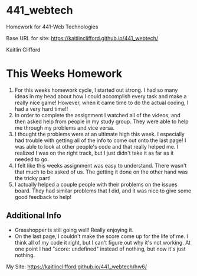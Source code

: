 # 441_webtech
Homework for 441-Web Technologies

Base URL for site:
https://kaitlinclifford.github.io/441_webtech/

Kaitlin Clifford

# This Weeks Homework

1. For this weeks homework cycle, I started out strong. I had so many ideas in my head about how I could accomplish every task and make a really nice game! However, when it came time to do the actual coding, I had a very hard time!!
2. In order to complete the assignment I watched all of the videos, and then asked help from people in my study group. They were able to help me through my problems and vice versa.
3. I thought the problems were at an ultimate high this week. I especially had trouble with getting all of the info to come out onto the last page! I was able to look at other people's code and that really helped me. I realized I was on the right track, but I just didn't take it as far as it needed to go.
4. I felt like this weeks assignment was easy to understand. There wasn't that much to be asked of us. The getting it done on the other hand was the tricky part!
5. I actually helped a couple people with their problems on the issues board. They had similar problems that I did, and it was nice to give some good feedback to help!

## Additional Info

- Grasshopper is still going well! Really enjoying it.
- On the last page, I couldn't make the score come up for the life of me. I think all of my code it right, but I can't figure out why it's not working. At one point I had "score: undefined" instead of nothing, but now it's just nothing.

My Site: https://kaitlinclifford.github.io/441_webtech/hw6/
